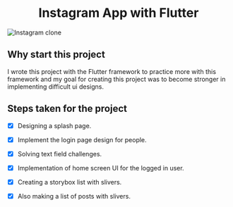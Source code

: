 <h1 align="center">
  Instagram App with Flutter
  <br>
</h1>
<img src="https://user-images.githubusercontent.com/92257857/190854910-8e5fd842-5e06-4d7f-8487-7395496714c6.jpg" alt="Instagram clone">

 ## Why start this project
 I wrote this project with the Flutter framework to practice more with this framework
 and my goal for creating this project was to become stronger in implementing difficult ui designs.
 
 ## Steps taken for the project
 
- [x] Designing a splash page.
- [x] Implement the login page design for people.
- [x] Solving text field challenges.
- [x] Implementation of home screen UI for the logged in user.
- [x] Creating a storybox list with slivers.
- [x] Also making a list of posts with slivers.

